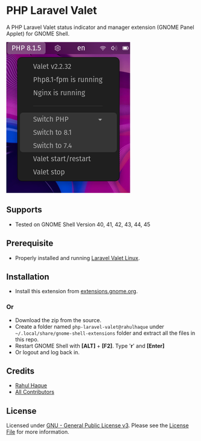 # PHP Laravel Valet

A PHP Laravel Valet status indicator and manager extension (GNOME Panel Applet) for GNOME Shell.

![Screenshot](./screenshot.png)

## Supports

- Tested on GNOME Shell Version 40, 41, 42, 43, 44, 45

## Prerequisite

- Properly installed and running [Laravel Valet Linux](https://cpriego.github.io/valet-linux/).

## Installation

- Install this extension from [extensions.gnome.org](https://extensions.gnome.org/extension/4985/php-laravel-valet).

### Or

- Download the zip from the source. 
- Create a folder named `php-laravel-valet@rahulhaque` under `~/.local/share/gnome-shell-extensions` folder and extract all the files in this repo.
- Restart GNOME Shell with **[ALT]** + **[F2]**. Type '**r**' and **[Enter]**
- Or logout and log back in.

## Credits

- [Rahul Haque](https://github.com/rahulhaque)
- [All Contributors](../../contributors)

## License

Licensed under [GNU - General Public License v3](https://www.gnu.org/licenses/gpl-3.0.en.html). Please see the [License File](LICENSE.md) for more information.

